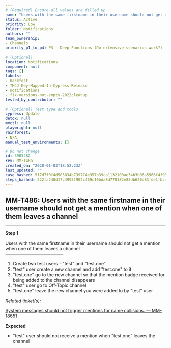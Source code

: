 ```yaml
---
# (Required) Ensure all values are filled up
name: "Users with the same firstname in their username should not get a mention when one of them leaves a channel"
status: Active
priority: Low
folder: Notifications
authors: ""
team_ownership: 
- Channels
priority_p1_to_p4: P3 - Deep Functions (Do extensive scenarios work?)

# (Optional)
location: Notifications
component: null
tags: []
labels: 
- Hackfest
- TM4J-Key-Mapped-In-Cypress-Release
- notifications
- fix-versions-not-empty-2022cleanup
tested_by_contributor: ""

# (Optional) Test type and tools
cypress: Update
detox: null
mmctl: null
playwright: null
rainforest: 
- N/A
manual_test_environments: []

# Do not change
id: 3905482
key: MM-T486
created_on: "2020-01-03T18:52:23Z"
last_updated: ""
case_hashed: 5f7d7f0f4d583034b739774e357b39ca1132100ae34b3b06a5566f4f95d7d468e7b21fdbc7ba8948b33b7ce3a437b54a
steps_hashed: 522fa240d17c4993f902c469c10bda8d778182e83db620d83fde1fbc449bc1d258907933f6eab5c31e60efd889032298
---
```


<!-- (Auto-generated) Based on frontmatter's "key" and "name" -->

## MM-T486: Users with the same firstname in their username should not get a mention when one of them leaves a channel

---

**Step 1**

Users with the same firstname in their username should not get a mention when one of them leaves a channel\
––––––––––––––––––––––––––

1. Create two test users - "test" and "test.one"
2. "test" user create a new channel and add "test.one" to it
3. "test.one" go to the new channel so that the mention badge received for being added to the channel disappears
4. "test" user go to Off-Topic channel
5. "test.one" leave the new channel you were added to by "test" user

_Related ticket(s):_

[System messages should not trigger mentions for name collisions. — MM-18651](https://mattermost.atlassian.net/browse/MM-18651)

**Expected**

- "test" user should not receive a mention when "test.one" leaves the channel

